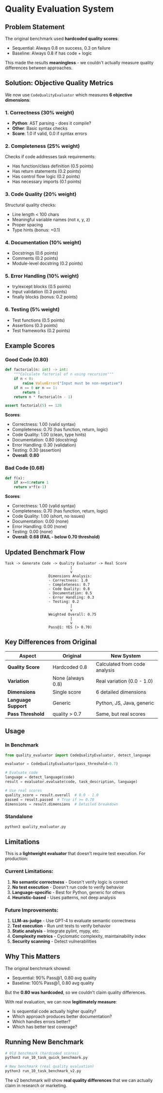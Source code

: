 # Quality Evaluation System

## Problem Statement

The original benchmark used **hardcoded quality scores**:
- Sequential: Always 0.8 on success, 0.3 on failure
- Baseline: Always 0.8 if has code + logic

This made the results **meaningless** - we couldn't actually measure quality differences between approaches.

## Solution: Objective Quality Metrics

We now use `CodeQualityEvaluator` which measures **6 objective dimensions**:

### 1. Correctness (30% weight)
- **Python**: AST parsing - does it compile?
- **Other**: Basic syntax checks
- **Score**: 1.0 if valid, 0.0 if syntax errors

### 2. Completeness (25% weight)
Checks if code addresses task requirements:
- Has function/class definition (0.5 points)
- Has return statements (0.2 points)
- Has control flow logic (0.2 points)
- Has necessary imports (0.1 points)

### 3. Code Quality (20% weight)
Structural quality checks:
- Line length < 100 chars
- Meaningful variable names (not x, y, z)
- Proper spacing
- Type hints (bonus: +0.1)

### 4. Documentation (10% weight)
- Docstrings (0.6 points)
- Comments (0.2 points)
- Module-level docstring (0.2 points)

### 5. Error Handling (10% weight)
- try/except blocks (0.5 points)
- Input validation (0.3 points)
- finally blocks (bonus: 0.2 points)

### 6. Testing (5% weight)
- Test functions (0.5 points)
- Assertions (0.3 points)
- Test frameworks (0.2 points)

## Example Scores

### Good Code (0.80)
```python
def factorial(n: int) -> int:
    """Calculate factorial of n using recursion"""
    if n < 0:
        raise ValueError("Input must be non-negative")
    if n == 0 or n == 1:
        return 1
    return n * factorial(n - 1)

assert factorial(5) == 120
```

**Scores**:
- Correctness: 1.00 (valid syntax)
- Completeness: 0.70 (has function, return, logic)
- Code Quality: 1.00 (clean, type hints)
- Documentation: 0.80 (docstring)
- Error Handling: 0.30 (validation)
- Testing: 0.30 (assertion)
- **Overall: 0.80**

### Bad Code (0.68)
```python
def f(x):
    if x==0:return 1
    return x*f(x-1)
```

**Scores**:
- Correctness: 1.00 (valid syntax)
- Completeness: 0.70 (has function, return, logic)
- Code Quality: 1.00 (short, no issues)
- Documentation: 0.00 (none)
- Error Handling: 0.00 (none)
- Testing: 0.00 (none)
- **Overall: 0.68 (FAIL - below 0.70 threshold)**

## Updated Benchmark Flow

```
Task -> Generate Code -> Quality Evaluator -> Real Score
                              |
                              v
                    Dimensions Analysis:
                    - Correctness: 1.0
                    - Completeness: 0.7
                    - Code Quality: 0.8
                    - Documentation: 0.5
                    - Error Handling: 0.3
                    - Testing: 0.2
                              |
                              v
                    Weighted Overall: 0.75
                              |
                              v
                    Pass@1: YES (> 0.70)
```

## Key Differences from Original

| Aspect | Original | New System |
|--------|----------|------------|
| **Quality Score** | Hardcoded 0.8 | Calculated from code analysis |
| **Variation** | None (always 0.8) | Real variation (0.0 - 1.0) |
| **Dimensions** | Single score | 6 detailed dimensions |
| **Language Support** | Generic | Python, JS, Java, generic |
| **Pass Threshold** | quality > 0.7 | Same, but real scores |

## Usage

### In Benchmark
```python
from quality_evaluator import CodeQualityEvaluator, detect_language

evaluator = CodeQualityEvaluator(pass_threshold=0.7)

# Evaluate code
language = detect_language(code)
result = evaluator.evaluate(code, task_description, language)

# Use real scores
quality_score = result.overall  # 0.0 - 1.0
passed = result.passed  # True if >= 0.70
dimensions = result.dimensions  # Detailed breakdown
```

### Standalone
```python
python3 quality_evaluator.py
```

## Limitations

This is a **lightweight evaluator** that doesn't require test execution. For production:

### Current Limitations:
1. **No semantic correctness** - Doesn't verify logic is correct
2. **No test execution** - Doesn't run code to verify behavior
3. **Language-specific** - Best for Python, generic for others
4. **Heuristic-based** - Uses patterns, not deep analysis

### Future Improvements:
1. **LLM-as-judge** - Use GPT-4 to evaluate semantic correctness
2. **Test execution** - Run unit tests to verify behavior
3. **Static analysis** - Integrate pylint, mypy, etc.
4. **Complexity metrics** - Cyclomatic complexity, maintainability index
5. **Security scanning** - Detect vulnerabilities

## Why This Matters

The original benchmark showed:
- Sequential: 90% Pass@1, 0.80 avg quality
- Baseline: 100% Pass@1, 0.80 avg quality

But the **0.80 was hardcoded**, so we couldn't claim quality differences.

With real evaluation, we can now **legitimately measure**:
- Is sequential code actually higher quality?
- Which approach produces better documentation?
- Which handles errors better?
- Which has better test coverage?

## Running New Benchmark

```bash
# Old benchmark (hardcoded scores)
python3 run_10_task_quick_benchmark.py

# New benchmark (real quality evaluation)
python3 run_10_task_benchmark_v2.py
```

The v2 benchmark will show **real quality differences** that we can actually claim in research or marketing.
